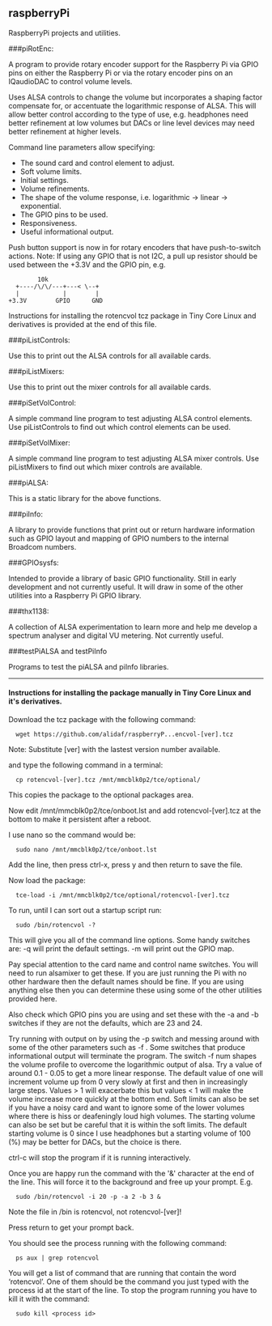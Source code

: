 ## raspberryPi
RaspberryPi projects and utilities.

###piRotEnc:

A program to provide rotary encoder support for the Raspberry Pi via GPIO pins on either the Raspberry Pi or via the rotary encoder pins on an IQaudioDAC to control volume levels.

Uses ALSA controls to change the volume but incorporates a shaping factor compensate for, or accentuate the logarithmic response of ALSA. This will allow better control according to the type of use, e.g. headphones need better refinement at low volumes but DACs or line level devices may need better refinement at higher levels.

Command line parameters allow specifying:

* The sound card and control element to adjust.
* Soft volume limits.
* Initial settings.
* Volume refinements.
* The shape of the volume response, i.e. logarithmic -> linear -> exponential.
* The GPIO pins to be used.
* Responsiveness.
* Useful informational output.

Push button support is now in for rotary encoders that have push-to-switch actions.
Note: If using any GPIO that is not I2C, a pull up resistor should be used between the +3.3V and the GPIO pin, e.g.

            10k
      +----/\/\/---+---< \--+
      |            |        |
    +3.3V        GPIO      GND

Instructions for installing the rotencvol tcz package in Tiny Core Linux and derivatives is provided at the end of this file.

###piListControls:

Use this to print out the ALSA controls for all available cards.

###piListMixers:

Use this to print out the mixer controls for all available cards.

###piSetVolControl:

A simple command line program to test adjusting ALSA control elements. Use piListControls to find out which control elements can be used.

###piSetVolMixer:

A simple command line program to test adjusting ALSA mixer controls. Use piListMixers to find out which mixer controls are available.

###piALSA:

This is a static library for the above functions.

###piInfo:

A library to provide functions that print out or return hardware information such as GPIO layout and mapping of GPIO numbers to the internal Broadcom numbers.

###GPIOsysfs:

Intended to provide a library of basic GPIO functionality. Still in early development and not currently useful. It will draw in some of the other utilities into a Raspberry Pi GPIO library.

###thx1138:

A collection of ALSA experimentation to learn more and help me develop a spectrum analyser and digital VU metering. Not currently useful.

###testPiALSA and testPiInfo

Programs to test the piALSA and piInfo libraries.

---
#### Instructions for installing the package manually in Tiny Core Linux and it's derivatives.

Download the tcz package with the following command:

      wget https://github.com/alidaf/raspberryP...encvol-[ver].tcz

 Note: Substitute [ver] with the lastest version number available.

and type the following command in a terminal:

      cp rotencvol-[ver].tcz /mnt/mmcblk0p2/tce/optional/

This copies the package to the optional packages area.

Now edit /mnt/mmcblk0p2/tce/onboot.lst and add rotencvol-[ver].tcz at the bottom to make it persistent after 
a reboot.

I use nano so the command would be:

      sudo nano /mnt/mmcblk0p2/tce/onboot.lst

Add the line, then press ctrl-x, press y and then return to save the file.

Now load the package:

      tce-load -i /mnt/mmcblk0p2/tce/optional/rotencvol-[ver].tcz

To run, until I can sort out a startup script run:

      sudo /bin/rotencvol -?

This will give you all of the command line options. Some handy switches are:
  -q will print the default settings. 
  -m will print out the GPIO map.

Pay special attention to the card name and control name switches. You will need to run alsamixer to get these. 
If you are just running the Pi with no other hardware then the default names should be fine. If you are using 
anything else then you can determine these using some of the other utilities provided here.

Also check which GPIO pins you are using and set these with the -a and -b switches if they are not the defaults, 
which are 23 and 24.

Try running with output on by using the -p switch and messing around with some of the other parameters such 
as -f <num>. Some switches that produce informational output will terminate the program. The switch -f num 
shapes the volume profile to overcome the logarithmic output of alsa. Try a value of around 0.1 - 0.05 to get a 
more linear response. The default value of one will increment volume up from 0 very slowly at first and then in 
increasingly large steps. Values > 1 will exacerbate this but values < 1 will make the volume increase more 
quickly at the bottom end. Soft limits can also be set if you have a noisy card and want to ignore some of the 
lower volumes where there is hiss or deafeningly loud high volumes. The starting volume can also be set but be 
careful that it is within the soft limits. The default starting volume is 0 since I use headphones but a starting 
volume of 100 (%) may be better for DACs, but the choice is there.

ctrl-c will stop the program if it is running interactively.

Once you are happy run the command with the '&' character at the end of the line. This will force it to the 
background and free up your prompt. E.g.

      sudo /bin/rotencvol -i 20 -p -a 2 -b 3 &
  Note the file in /bin is rotencvol, not rotencvol-[ver]!

Press return to get your prompt back.

You should see the process running with the following command:

      ps aux | grep rotencvol

You will get a list of command that are running that contain the word ‘rotencvol’. One of them should be the 
command you just typed with the process id at the start of the line. To stop the program running you have to kill 
it with the command:

      sudo kill <process id>
